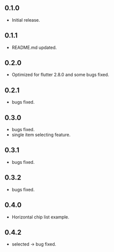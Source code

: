 ## 0.1.0

* Initial release.

## 0.1.1

* README.md updated.

## 0.2.0

* Optimized for flutter 2.8.0 and some bugs fixed.

## 0.2.1

* bugs fixed.

## 0.3.0

* bugs fixed.
* single item selecting feature.

## 0.3.1

* bugs fixed.

## 0.3.2

* bugs fixed.

## 0.4.0

* Horizontal chip list example.

## 0.4.2

* selected -> bug fixed.
